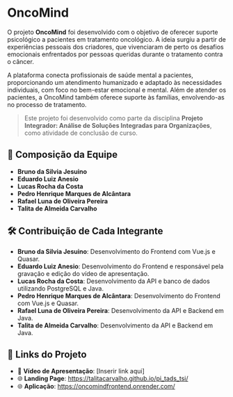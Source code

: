 # OncoMind
O projeto **OncoMind** foi desenvolvido com o objetivo de oferecer suporte psicológico a pacientes em tratamento oncológico. A ideia surgiu a partir de experiências pessoais dos criadores, que vivenciaram de perto os desafios emocionais enfrentados por pessoas queridas durante o tratamento contra o câncer.

A plataforma conecta profissionais de saúde mental a pacientes, proporcionando um atendimento humanizado e adaptado às necessidades individuais, com foco no bem-estar emocional e mental. Além de atender os pacientes, a OncoMind também oferece suporte às famílias, envolvendo-as no processo de tratamento.

> Este projeto foi desenvolvido como parte da disciplina **Projeto Integrador: Análise de Soluções Integradas para Organizações**, como atividade de conclusão de curso.


## 👥 Composição da Equipe

- **Bruno da Silvia Jesuino**
- **Eduardo Luiz Anesio**
- **Lucas Rocha da Costa**
- **Pedro Henrique Marques de Alcântara**
- **Rafael Luna de Oliveira Pereira**
- **Talita de Almeida Carvalho**


## 🛠️ Contribuição de Cada Integrante

- **Bruno da Silvia Jesuino**: Desenvolvimento do Frontend com Vue.js e Quasar.
- **Eduardo Luiz Anesio**: Desenvolvimento do Frontend e responsável pela gravação e edição do vídeo de apresentação.
- **Lucas Rocha da Costa**: Desenvolvimento da API e banco de dados utilizando PostgreSQL e Java.
- **Pedro Henrique Marques de Alcântara**: Desenvolvimento do Frontend com Vue.js e Quasar.
- **Rafael Luna de Oliveira Pereira**: Desenvolvimento da API e Backend em Java.
- **Talita de Almeida Carvalho**: Desenvolvimento da API e Backend em Java.

## 🔗 Links do Projeto

- 🎥 **Vídeo de Apresentação**: [Inserir link aqui]
- 🌐 **Landing Page**: https://talitacarvalho.github.io/pi_tads_tsi/
- 🌐 **Aplicação**: https://oncomindfrontend.onrender.com/
